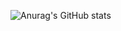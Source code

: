 ![Anurag's GitHub stats](https://github-readme-stats.vercel.app/api?username=LucasTesche1&theme=dark&show_icons=true)
